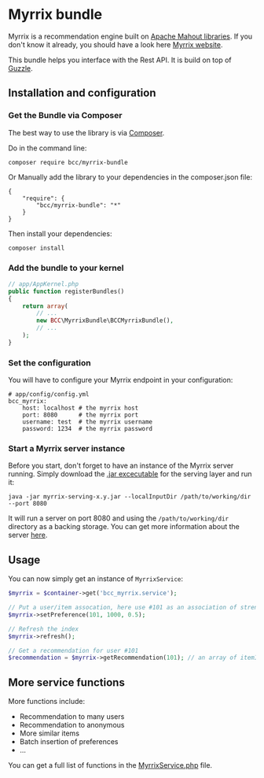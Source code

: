 # Myrrix bundle

Myrrix is a recommendation engine built on [Apache Mahout libraries](http://mahout.apache.org/). If you don't know it already, you should have a look here [Myrrix website](http://myrrix.com).

This bundle helps you interface with the Rest API. It is build on top of [Guzzle](https://github.com/guzzle/guzzle).

## Installation and configuration

### Get the Bundle via Composer

The best way to use the library is via [Composer](http://getcomposer.org/).

Do in the command line:

```
composer require bcc/myrrix-bundle
```

Or Manually add the library to your dependencies in the composer.json file:

```
{
    "require": {
        "bcc/myrrix-bundle": "*"
    }
}
```

Then install your dependencies:

```
composer install
```

### Add the bundle to your kernel

``` php
// app/AppKernel.php
public function registerBundles()
{
    return array(
        // ...
        new BCC\MyrrixBundle\BCCMyrrixBundle(),
        // ...
    );
}
```

### Set the configuration

You will have to configure your Myrrix endpoint in your configuration:

```
# app/config/config.yml
bcc_myrrix:
    host: localhost # the myrrix host
    port: 8080      # the myrrix port
    username: test  # the myrrix username
    password: 1234  # the myrrix password
```

### Start a Myrrix server instance

Before you start, don't forget to have an instance of the Myrrix server running. Simply download the [.jar excecutable](http://myrrix.com/download/) for the serving layer and run it:

```
java -jar myrrix-serving-x.y.jar --localInputDir /path/to/working/dir --port 8080
```

It will run a server on port 8080 and using the `/path/to/working/dir` directory as a backing storage. You can get more information about the server [here](http://myrrix.com/documentation-serving-layer/).

## Usage

You can now simply get an instance of `MyrrixService`:

``` php
$myrrix = $container->get('bcc_myrrix.service');

// Put a user/item assocation, here use #101 as an association of strength 0.5 with item #1000
$myrrix->setPreference(101, 1000, 0.5);

// Refresh the index
$myrrix->refresh();

// Get a recommendation for user #101
$recommendation = $myrrix->getRecommendation(101); // an array of itemId and strength (example: [[325,0.53],[98,0.499]])
```

## More service functions

More functions include:
- Recommendation to many users
- Recommendation to anonymous
- More similar items
- Batch insertion of preferences
- ...

You can get a full list of functions in the [MyrrixService.php](https://github.com/michelsalib/BCCMyrrixBundle/blob/master/MyrrixService.php) file.
